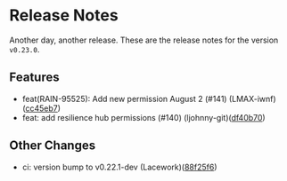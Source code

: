 # Release Notes
Another day, another release. These are the release notes for the version `v0.23.0`.

## Features
* feat(RAIN-95525): Add new permission August 2 (#141) (LMAX-iwnf)([cc45eb7](https://github.com/lacework/terraform-aws-config/commit/cc45eb7ecdf058675913e51b768d1475cf1fa49a))
* feat: add resilience hub permissions (#140) (ljohnny-git)([df40b70](https://github.com/lacework/terraform-aws-config/commit/df40b7062d2996ecf5a41d9291b0b1bb36b1e77f))
## Other Changes
* ci: version bump to v0.22.1-dev (Lacework)([88f25f6](https://github.com/lacework/terraform-aws-config/commit/88f25f6d3a4381ba300f37aeaa78e7817e4c5ed5))
